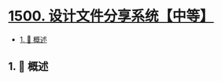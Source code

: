 # [1500. 设计文件分享系统【中等】](https://github.com/tnotesjs/TNotes.leetcode/tree/main/notes/1500.%20%E8%AE%BE%E8%AE%A1%E6%96%87%E4%BB%B6%E5%88%86%E4%BA%AB%E7%B3%BB%E7%BB%9F%E3%80%90%E4%B8%AD%E7%AD%89%E3%80%91)

<!-- region:toc -->

- [1. 📝 概述](#1--概述)

<!-- endregion:toc -->

## 1. 📝 概述
